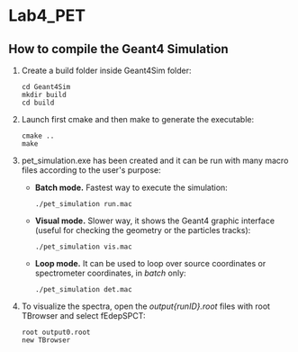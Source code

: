 # Lab4_PET
## How to compile the Geant4 Simulation
1. Create a build folder inside Geant4Sim folder:
   ```
   cd Geant4Sim
   mkdir build
   cd build
   ```
2. Launch first cmake and then make to generate the executable:
   ```
   cmake ..
   make
   ```
3. pet_simulation.exe has been created and it can be run with many macro files according to the user's purpose:
    - **Batch mode.** Fastest way to execute the simulation:
      ```
      ./pet_simulation run.mac
      ```
    - **Visual mode.** Slower way, it shows the Geant4 graphic interface (useful for checking the geometry or the particles tracks):
      ```
      ./pet_simulation vis.mac
      ```
    - **Loop mode.** It can be used to loop over source coordinates or spectrometer coordinates, in _batch_ only:
      ```
      ./pet_simulation det.mac
      ```
  
4. To visualize the spectra, open the _output{runID}.root_ files with root TBrowser and select fEdepSPCT:
   ```
   root output0.root
   new TBrowser
   ```
